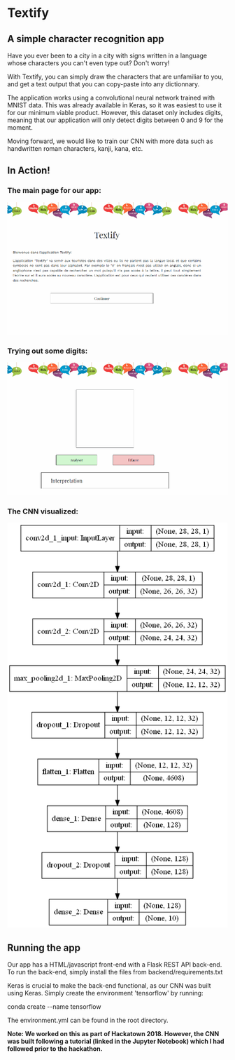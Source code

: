 # Textify

## A simple character recognition app

Have you ever been to a city in a city with signs written in a language whose characters you can't even type out? Don't worry!

With Textify, you can simply draw the characters that are unfamiliar to you, and get a text output that you can copy-paste into any dictionnary.

The application works using a convolutional neural network trained with MNIST data. This was already available in Keras, so it was easiest to use it for our minimum viable product. However, this dataset only includes digits, meaning that our application will only detect digits between 0 and 9 for the moment.

Moving forward, we would like to train our CNN with more data such as handwritten roman characters, kanji, kana, etc.

## In Action!

### The main page for our app:
![alt text](ui-demo.gif "Textify UI Demo")

### Trying out some digits:
![alt text](ux-demo.gif "Textify UX Demo")

### The CNN visualized:

![alt text](mnist_analysis_model.png "CNN Model")

## Running the app

Our app has a HTML/javascript front-end with a Flask REST API back-end. To run the back-end, simply install the files from backend/requirements.txt

Keras is crucial to make the back-end functional, as our CNN was built using Keras. Simply create the environment 'tensorflow' by running:

conda create --name tensorflow

The environment.yml can be found in the root directory.

**Note: We worked on this as part of Hackatown 2018. However, the CNN was built following a tutorial (linked in the Jupyter Notebook) which I had followed prior to the hackathon.**
